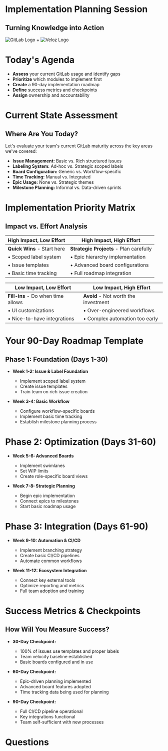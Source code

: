 # Implementation Planning Session

## Turning Knowledge into Action

![GitLab Logo](https://gitlab.com/assets/favicon-72a2cad5025aa931d6ea56c3201d1f18e68a8cd39788c7c80d5b2b82aa5143ef.png) + ![Veloz Logo](https://img1.wsimg.com/isteam/ip/55a4d049-b669-44b1-befb-5cbb852ac163/Veloz-Logo.svg/:/rs=w:59,h:59,cg:true,m/cr=w:59,h:59/qt=q:100/ll)


# Today's Agenda

* **Assess** your current GitLab usage and identify gaps
* **Prioritize** which modules to implement first
* **Create** a 90-day implementation roadmap
* **Define** success metrics and checkpoints
* **Assign** ownership and accountability

# Current State Assessment

## Where Are You Today?

Let's evaluate your team's current GitLab maturity across the key areas we've covered:

* **Issue Management:** Basic vs. Rich structured issues
* **Labeling System:** Ad-hoc vs. Strategic scoped labels
* **Board Configuration:** Generic vs. Workflow-specific
* **Time Tracking:** Manual vs. Integrated
* **Epic Usage:** None vs. Strategic themes
* **Milestone Planning:** Informal vs. Data-driven sprints

# Implementation Priority Matrix

## Impact vs. Effort Analysis

| High Impact, Low Effort | High Impact, High Effort |
|-------------------------|---------------------------|
| **Quick Wins** - Start here | **Strategic Projects** - Plan carefully |
| • Scoped label system | • Epic hierarchy implementation |
| • Issue templates | • Advanced board configurations |
| • Basic time tracking | • Full roadmap integration |

| Low Impact, Low Effort | Low Impact, High Effort |
|------------------------|--------------------------|
| **Fill-ins** - Do when time allows | **Avoid** - Not worth the investment |
| • UI customizations | • Over-engineered workflows |
| • Nice-to-have integrations | • Complex automation too early |

# Your 90-Day Roadmap Template

## Phase 1: Foundation (Days 1-30)

- **Week 1-2: Issue & Label Foundation**
  - Implement scoped label system
  - Create issue templates
  - Train team on rich issue creation

- **Week 3-4: Basic Workflow**
  - Configure workflow-specific boards
  - Implement basic time tracking
  - Establish milestone planning process

# Phase 2: Optimization (Days 31-60)

- **Week 5-6: Advanced Boards**
  - Implement swimlanes
  - Set WIP limits
  - Create role-specific board views

- **Week 7-8: Strategic Planning**
  - Begin epic implementation
  - Connect epics to milestones
  - Start basic roadmap usage

# Phase 3: Integration (Days 61-90)

- **Week 9-10: Automation & CI/CD**
  - Implement branching strategy
  - Create basic CI/CD pipelines
  - Automate common workflows

- **Week 11-12: Ecosystem Integration**
  - Connect key external tools
  - Optimize reporting and metrics
  - Full team adoption and training

# Success Metrics & Checkpoints

## How Will You Measure Success?

- **30-Day Checkpoint:**
  - 100% of issues use templates and proper labels
  - Team velocity baseline established
  - Basic boards configured and in use

- **60-Day Checkpoint:**
  - Epic-driven planning implemented
  - Advanced board features adopted
  - Time tracking data being used for planning

- **90-Day Checkpoint:**
  - Full CI/CD pipeline operational
  - Key integrations functional
  - Team self-sufficient with new processes


# Questions
